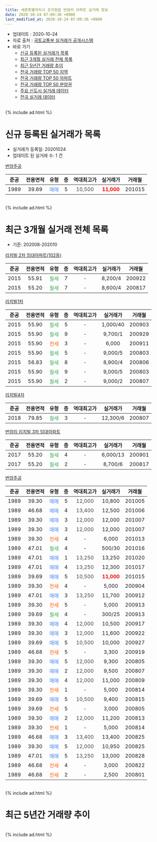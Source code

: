 ```yaml
---
title: 세종특별자치시 조치원읍 번암리 아파트 실거래 정보
date: 2020-10-24 07:09:36 +0900
last_modified_at: 2020-10-24 07:09:36 +0900
---
```


* 업데이트 : 2020-10-24
* 자료 출처 : [국토교통부 실거래가 공개시스템](http://rt.molit.go.kr)
* 바로 가기
    * [신규 등록된 실거래가 목록](#신규-등록된-실거래가-목록)
    * [최근 3개월 실거래 전체 목록](#최근-3개월-실거래-전체-목록)
    * [최근 5년간 거래량 추이](#최근-5년간-거래량-추이)
    * [전국 거래량 TOP 50 지역](https://inasie.github.io/apt-trade-info/최근-3개월-전국에서-가장-거래가-많이-발생한-지역)
    * [전국 거래량 TOP 50 아파트](https://inasie.github.io/apt-trade-info/최근-3개월-전국에서-가장-거래가-많이-발생한-아파트)
    * [전국 거래량 TOP 50 분양권](https://inasie.github.io/apt-trade-info/최근-3개월-전국에서-가장-거래가-많이-발생한-분양권)
    * [주요 신도시 실거래 데이터](https://inasie.github.io/apt-trade-info/주요-신도시)
    * [전국 실거래 데이터](https://inasie.github.io/apt-trade-info/전국)
<br>
{% include ad.html %}
<br>

# 신규 등록된 실거래가 목록
* 실거래가 등록일: 20201024
* 업데이트 된 실거래 수: 1 건


[번암주공](https://search.naver.com/search.naver?query=%EC%84%B8%EC%A2%85%ED%8A%B9%EB%B3%84%EC%9E%90%EC%B9%98%EC%8B%9C+%EC%A1%B0%EC%B9%98%EC%9B%90%EC%9D%8D+%EB%B2%88%EC%95%94%EB%A6%AC+%EB%B2%88%EC%95%94%EC%A3%BC%EA%B3%B5)

|준공|전용면적|유형|층|역대최고가|실거래가|거래월|
|:---:|:---:|:---:|:---:|:---:|:---:|:---:|
|1989|39.69|<span style="color:#4285f3">매매</span>|5|<span style="color:#444444">10,500</span>|<b><span style="color:#ff0000">11,000</span></b>|201015|


<br>
{% include ad.html %}
<br>

# 최근 3개월 실거래 전체 목록
* 기준: 202008-202010


[리치빌 2차 임대아파트(102동)](https://search.naver.com/search.naver?query=%EC%84%B8%EC%A2%85%ED%8A%B9%EB%B3%84%EC%9E%90%EC%B9%98%EC%8B%9C+%EC%A1%B0%EC%B9%98%EC%9B%90%EC%9D%8D+%EB%B2%88%EC%95%94%EB%A6%AC+%EB%A6%AC%EC%B9%98%EB%B9%8C+2%EC%B0%A8+%EC%9E%84%EB%8C%80%EC%95%84%ED%8C%8C%ED%8A%B8%28102%EB%8F%99%29)

|준공|전용면적|유형|층|역대최고가|실거래가|거래월|
|:---:|:---:|:---:|:---:|:---:|:---:|:---:|
|2015|55.91|<span style="color:#34a853">월세</span>|7|<span style="color:#444444">-</span>|8,200/4|200922|
|2015|55.20|<span style="color:#34a853">월세</span>|7|<span style="color:#444444">-</span>|8,600/4|200817|

[리치빌1차](https://search.naver.com/search.naver?query=%EC%84%B8%EC%A2%85%ED%8A%B9%EB%B3%84%EC%9E%90%EC%B9%98%EC%8B%9C+%EC%A1%B0%EC%B9%98%EC%9B%90%EC%9D%8D+%EB%B2%88%EC%95%94%EB%A6%AC+%EB%A6%AC%EC%B9%98%EB%B9%8C1%EC%B0%A8)

|준공|전용면적|유형|층|역대최고가|실거래가|거래월|
|:---:|:---:|:---:|:---:|:---:|:---:|:---:|
|2015|55.90|<span style="color:#34a853">월세</span>|5|<span style="color:#444444">-</span>|1,000/40|200903|
|2015|55.90|<span style="color:#34a853">월세</span>|9|<span style="color:#444444">-</span>|9,700/1|200929|
|2015|55.90|<span style="color:#ff5a00">전세</span>|3|<span style="color:#444444">-</span>|6,000|200911|
|2015|55.90|<span style="color:#34a853">월세</span>|5|<span style="color:#444444">-</span>|9,000/5|200803|
|2015|56.83|<span style="color:#34a853">월세</span>|8|<span style="color:#444444">-</span>|8,900/4|200806|
|2015|55.90|<span style="color:#34a853">월세</span>|9|<span style="color:#444444">-</span>|9,000/5|200803|
|2015|55.90|<span style="color:#34a853">월세</span>|2|<span style="color:#444444">-</span>|9,000/2|200807|

[리치빌4차](https://search.naver.com/search.naver?query=%EC%84%B8%EC%A2%85%ED%8A%B9%EB%B3%84%EC%9E%90%EC%B9%98%EC%8B%9C+%EC%A1%B0%EC%B9%98%EC%9B%90%EC%9D%8D+%EB%B2%88%EC%95%94%EB%A6%AC+%EB%A6%AC%EC%B9%98%EB%B9%8C4%EC%B0%A8)

|준공|전용면적|유형|층|역대최고가|실거래가|거래월|
|:---:|:---:|:---:|:---:|:---:|:---:|:---:|
|2018|79.85|<span style="color:#34a853">월세</span>|3|<span style="color:#444444">-</span>|12,300/6|200807|

[번암리 리치빌 3차 임대아파트](https://search.naver.com/search.naver?query=%EC%84%B8%EC%A2%85%ED%8A%B9%EB%B3%84%EC%9E%90%EC%B9%98%EC%8B%9C+%EC%A1%B0%EC%B9%98%EC%9B%90%EC%9D%8D+%EB%B2%88%EC%95%94%EB%A6%AC+%EB%B2%88%EC%95%94%EB%A6%AC+%EB%A6%AC%EC%B9%98%EB%B9%8C+3%EC%B0%A8+%EC%9E%84%EB%8C%80%EC%95%84%ED%8C%8C%ED%8A%B8)

|준공|전용면적|유형|층|역대최고가|실거래가|거래월|
|:---:|:---:|:---:|:---:|:---:|:---:|:---:|
|2017|55.20|<span style="color:#34a853">월세</span>|4|<span style="color:#444444">-</span>|6,000/13|200901|
|2017|55.20|<span style="color:#34a853">월세</span>|2|<span style="color:#444444">-</span>|8,700/6|200817|

[번암주공](https://search.naver.com/search.naver?query=%EC%84%B8%EC%A2%85%ED%8A%B9%EB%B3%84%EC%9E%90%EC%B9%98%EC%8B%9C+%EC%A1%B0%EC%B9%98%EC%9B%90%EC%9D%8D+%EB%B2%88%EC%95%94%EB%A6%AC+%EB%B2%88%EC%95%94%EC%A3%BC%EA%B3%B5)

|준공|전용면적|유형|층|역대최고가|실거래가|거래월|
|:---:|:---:|:---:|:---:|:---:|:---:|:---:|
|1989|39.30|<span style="color:#4285f3">매매</span>|5|<span style="color:#444444">12,000</span>|10,800|201005|
|1989|46.68|<span style="color:#4285f3">매매</span>|4|<span style="color:#444444">13,400</span>|12,500|201006|
|1989|39.30|<span style="color:#4285f3">매매</span>|3|<span style="color:#444444">12,000</span>|12,000|201007|
|1989|39.30|<span style="color:#4285f3">매매</span>|3|<span style="color:#444444">12,000</span>|12,000|201007|
|1989|39.30|<span style="color:#ff5a00">전세</span>|4|<span style="color:#444444">-</span>|6,000|201013|
|1989|47.01|<span style="color:#34a853">월세</span>|4|<span style="color:#444444">-</span>|500/30|201016|
|1989|47.01|<span style="color:#4285f3">매매</span>|1|<span style="color:#444444">13,250</span>|13,250|201020|
|1989|47.01|<span style="color:#4285f3">매매</span>|4|<span style="color:#444444">13,250</span>|12,300|201017|
|1989|39.69|<span style="color:#4285f3">매매</span>|5|<span style="color:#444444">10,500</span>|<b><span style="color:#ff0000">11,000</span></b>|201015|
|1989|39.30|<span style="color:#ff5a00">전세</span>|4|<span style="color:#444444">-</span>|5,000|200904|
|1989|47.01|<span style="color:#4285f3">매매</span>|3|<span style="color:#444444">13,250</span>|11,700|200912|
|1989|39.30|<span style="color:#ff5a00">전세</span>|5|<span style="color:#444444">-</span>|5,000|200913|
|1989|39.69|<span style="color:#34a853">월세</span>|4|<span style="color:#444444">-</span>|300/25|200913|
|1989|39.30|<span style="color:#4285f3">매매</span>|4|<span style="color:#444444">12,000</span>|10,500|200917|
|1989|39.30|<span style="color:#4285f3">매매</span>|3|<span style="color:#444444">12,000</span>|11,600|200922|
|1989|39.69|<span style="color:#4285f3">매매</span>|5|<span style="color:#444444">10,500</span>|10,000|200927|
|1989|46.68|<span style="color:#ff5a00">전세</span>|5|<span style="color:#444444">-</span>|3,300|200919|
|1989|39.30|<span style="color:#4285f3">매매</span>|5|<span style="color:#444444">12,000</span>|9,300|200805|
|1989|39.30|<span style="color:#4285f3">매매</span>|2|<span style="color:#444444">12,000</span>|9,500|200807|
|1989|39.30|<span style="color:#4285f3">매매</span>|4|<span style="color:#444444">12,000</span>|11,000|200809|
|1989|39.30|<span style="color:#ff5a00">전세</span>|1|<span style="color:#444444">-</span>|5,000|200814|
|1989|39.69|<span style="color:#4285f3">매매</span>|5|<span style="color:#444444">10,500</span>|9,400|200815|
|1989|39.69|<span style="color:#ff5a00">전세</span>|5|<span style="color:#444444">-</span>|3,000|200805|
|1989|39.30|<span style="color:#4285f3">매매</span>|2|<span style="color:#444444">12,000</span>|11,200|200813|
|1989|39.30|<span style="color:#ff5a00">전세</span>|1|<span style="color:#444444">-</span>|5,000|200814|
|1989|46.68|<span style="color:#4285f3">매매</span>|3|<span style="color:#444444">13,400</span>|13,400|200825|
|1989|39.30|<span style="color:#4285f3">매매</span>|5|<span style="color:#444444">12,000</span>|10,950|200825|
|1989|47.01|<span style="color:#4285f3">매매</span>|5|<span style="color:#444444">13,250</span>|13,000|200828|
|1989|46.68|<span style="color:#ff5a00">전세</span>|4|<span style="color:#444444">-</span>|3,000|200822|
|1989|46.68|<span style="color:#ff5a00">전세</span>|2|<span style="color:#444444">-</span>|2,500|200801|


<br>
{% include ad.html %}
<br>

# 최근 5년간 거래량 추이


<div style="width:100%;">
    <canvas id="deal_progress" height="200"></canvas>
</div>

<script>
new Chart(document.getElementById("deal_progress"), {
    type: 'line',
    data: {
        labels: ['201510','201511','201512','201601','201602','201603','201604','201605','201606','201607','201608','201609','201610','201611','201612','201701','201702','201703','201704','201705','201706','201707','201708','201709','201710','201711','201712','201801','201802','201803','201804','201805','201806','201807','201808','201809','201810','201811','201812','201901','201902','201903','201904','201905','201906','201907','201908','201909','201910','201911','201912','202001','202002','202003','202004','202005','202006','202007','202008','202009','202010'],
        datasets: [{
            label: '매매',
            pointRadius: 1,
            data: [1, 4, 1, 2, 2, 4, 4, 2, 4, 4, 0, 0, 1, 1, 2, 3, 7, 4, 1, 1, 4, 5, 4, 4, 3, 2, 3, 6, 2, 6, 3, 4, 3, 2, 0, 2, 1, 3, 3, 2, 2, 1, 1, 3, 3, 1, 2, 5, 7, 4, 6, 2, 8, 2, 3, 22, 31, 11, 8, 4, 7],
            borderColor: "rgba(255, 201, 14, 1)",
            backgroundColor: "rgba(255, 201, 14, 0.5)",
            fill: false,
            lineTension: 0
        },{
            label: '전월세',
            pointRadius: 1,
            data: [6, 5, 8, 10, 13, 18, 20, 14, 6, 7, 4, 3, 6, 5, 3, 4, 8, 4, 4, 5, 3, 4, 17, 9, 4, 9, 6, 8, 9, 13, 6, 4, 5, 16, 10, 8, 5, 1, 9, 3, 3, 5, 8, 9, 17, 13, 5, 8, 4, 4, 2, 10, 14, 11, 6, 14, 16, 17, 12, 9, 2],
            borderColor: "rgba(0, 141, 185, 1)",
            backgroundColor: "rgba(0, 141, 185, 0.5)",
            fill: false,
            lineTension: 0
        }
        ]
    },
    options: {
        responsive: true,
        title: {
            display: false
        },
        tooltips: {
            mode: 'index',
            intersect: false
        },
        hover: {
            mode: 'nearest',
            intersect: true
        },
        scales: {
            xAxes: [{
                display: true,
                scaleLabel: {
                    display: true,
                    labelString: '년/월'
                }
            }],
            yAxes: [{
                display: true,
                ticks: {
                    suggestedMin: 0,
                },
                scaleLabel: {
                    display: true,
                    labelString: '실거래 수'
                }
            }]
        }
    }
});

</script>


<br>
{% include ad.html %}
<br>

